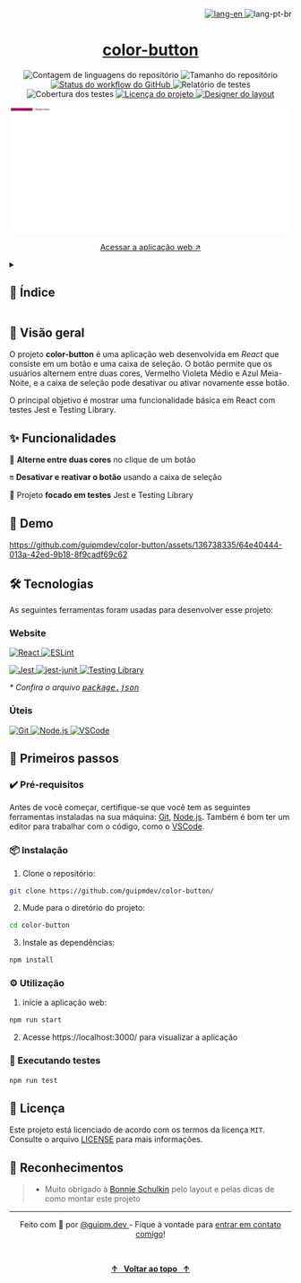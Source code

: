 <!-- ===== HEADER ===== -->
<p align="right">
  <a href="./README.md" title="Read the README in english">
    <img
      src="https://img.shields.io/badge/lang-en-red?style=flat-square&labelColor=202024"
      alt="lang-en"
    />
  </a>
  <img
    src="https://img.shields.io/badge/lang-pt--br-gray?style=flat-square&labelColor=202024"
    alt="lang-pt-br"
  />
</p>

<h1 align="center">
  <a
    href="https://guipmdev-color-button.vercel.app/"
    title="Acessar a aplicação web"
  >
    color-button
  </a>
</h1>

<p align="center">
  <img
    src="https://img.shields.io/github/languages/count/guipmdev/color-button?color=%2304D361&labelColor=202024&label=linguagens"
    alt="Contagem de linguagens do repositório"
  />
  <img
    src="https://img.shields.io/github/repo-size/guipmdev/color-button?labelColor=202024&label=tamanho do repo"
    alt="Tamanho do repositório"
  />
  <a
    href="https://github.com/guipmdev/color-button/actions/workflows/node.js.yml"
    title="Visualizar execuções do workflow do GitHub"
  >
    <img
      src="https://img.shields.io/github/actions/workflow/status/guipmdev/color-button/node.js.yml?labelColor=202024&label=Node.js CI"
      alt="Status do workflow do GitHub"
    />
  </a>
  <img
    src="https://img.shields.io/endpoint?labelColor=202024&label=testes&url=https://gist.githubusercontent.com/guipmdev/f415beafbd82e43ad177dd807ee49681/raw/color-button-junit-tests.json"
    alt="Relatório de testes"
  />
  <img
    src="https://img.shields.io/endpoint?labelColor=202024&label=cobertura&url=https://gist.githubusercontent.com/guipmdev/f415beafbd82e43ad177dd807ee49681/raw/color-button-cobertura-coverage.json"
    alt="Cobertura dos testes"
  />
  <a href="./LICENSE" title="Visualizar licença do projeto">
    <img
      src="https://img.shields.io/badge/license-MIT-brightgreen?labelColor=202024&label=licen%C3%A7a"
      alt="Licença do projeto"
    />
  </a>
  <a href="https://bonnie.dev/" title="Acessar o site da Bonnie">
    <img
      src="https://img.shields.io/badge/Layout_por-Bonnie_Schulkin-182734?labelColor=202024"
      alt="Designer do layout"
    />
  </a>
</p>

![Captura de tela da página inicial da aplicação](./src/assets/images/cover.webp)

<p align="center">
  <a href="https://guipmdev-color-button.vercel.app/"
    >Acessar a aplicação web ↗</a
  >
</p>

<details>
  <summary>
    <h2>📒 Índice</h2>
  </summary>

- [📍 Visão geral](#-visão-geral)
- [✨ Funcionalidades](#-funcionalidades)
- [🤖 Demo](#-demo)
- [🛠 Tecnologias](#-tecnologias)
  - [Website](#website)
  - [Úteis](#úteis)
- [🚀 Primeiros passos](#-primeiros-passos)
  - [✔️ Pré-requisitos](#️-pré-requisitos)
  - [📦 Instalação](#-instalação)
  - [⚙️ Utilização](#️-utilização)
  - [🧪 Executando testes](#-executando-testes)
- [📄 Licença](#-licença)
- [👏 Reconhecimentos](#-reconhecimentos)
</details>

<!-- ===== PROJECT INFOS ===== -->

## 📍 Visão geral

O projeto **color-button** é uma aplicação web desenvolvida em _React_ que consiste em um botão e uma caixa de seleção. O botão permite que os usuários alternem entre duas cores, Vermelho Violeta Médio e Azul Meia-Noite, e a caixa de seleção pode desativar ou ativar novamente esse botão.

O principal objetivo é mostrar uma funcionalidade básica em React com testes Jest e Testing Library.

## ✨ Funcionalidades

🎨 **Alterne entre duas cores** no clique de um botão

🔛 **Desativar e reativar o botão** usando a caixa de seleção

🧪 Projeto **focado em testes** Jest e Testing Library

## 🤖 Demo

https://github.com/guipmdev/color-button/assets/136738335/64e40444-013a-42ed-9b18-8f9cadf69c62

## 🛠 Tecnologias

As seguintes ferramentas foram usadas para desenvolver esse projeto:

### Website

<p>
  <a href="https://react.dev/">
    <img
      src="https://img.shields.io/badge/React-23272f?style=for-the-badge&logo=React"
      alt="React"
    />
  </a>
  <a href="https://eslint.org/">
    <img
      src="https://img.shields.io/badge/ESLint-101828?style=for-the-badge&logo=ESLint"
      alt="ESLint"
    />
  </a>
</p>

<p>
  <a href="https://jestjs.io/">
    <img
      src="https://img.shields.io/badge/Jest-242526?style=for-the-badge&logo=jest"
      alt="Jest"
    />
  </a>
  <a href="https://www.npmjs.com/package/jest-junit">
    <img
      src="https://img.shields.io/badge/jest--junit-gray?style=for-the-badge"
      alt="jest-junit"
    />
  </a>
  <a href="https://testing-library.com/">
    <img
      src="https://img.shields.io/badge/Testing_Library-242526?style=for-the-badge&logo=testing-library"
      alt="Testing Library"
    />
  </a>
</p>

_\* Confira o arquivo [<kbd>package.json</kbd>](./package.json)_

### Úteis

<p>
  <a href="https://git-scm.com/">
    <img
      src="https://img.shields.io/badge/Git-f1f1e9?style=for-the-badge&logo=git"
      alt="Git"
    />
  </a>
  <a href="https://nodejs.org/">
    <img
      src="https://img.shields.io/badge/Node.js-233056?style=for-the-badge&logo=node.js"
      alt="Node.js"
    />
  </a>
  <a href="https://code.visualstudio.com/">
    <img
      src="https://img.shields.io/badge/VSCode-005293?style=for-the-badge&logo=visual-studio-code"
      alt="VSCode"
    />
  </a>
</p>

## 🚀 Primeiros passos

### ✔️ Pré-requisitos

Antes de você começar, certifique-se que você tem as seguintes ferramentas instaladas na sua máquina: [Git](https://git-scm.com/downloads), [Node.js](https://nodejs.org/en/download). Também é bom ter um editor para trabalhar com o código, como o [VSCode](https://code.visualstudio.com/Download).

### 📦 Instalação

1. Clone o repositório:

```sh
git clone https://github.com/guipmdev/color-button/
```

2. Mude para o diretório do projeto:

```sh
cd color-button
```

3. Instale as dependências:

```sh
npm install
```

### ⚙️ Utilização

1. inicie a aplicação web:

```sh
npm run start
```

2. Acesse https://localhost:3000/ para visualizar a aplicação

### 🧪 Executando testes

```sh
npm run test
```

## 📄 Licença

Este projeto está licenciado de acordo com os termos da licença `MIT`. Consulte o arquivo [LICENSE](./LICENSE) para mais informações.

## 👏 Reconhecimentos

> - Muito obrigado à [Bonnie Schulkin](https://bonnie.dev/) pelo layout e pelas dicas de como montar este projeto

<!-- ===== FOOTER ===== -->

---

<p align="center">
  Feito com 💙 por
  <a href="https://www.guipm.dev/"> @guipm.dev </a>
  - Fique à vontade para
  <a href="mailto:guipm.dev@gmail.com">entrar em contato comigo</a>!
</p>

<br />

<p align="center">
  <a href="#top">
    <b>↑&nbsp;&nbsp; Voltar ao topo &nbsp;&nbsp;↑</b>
  </a>
</p>
